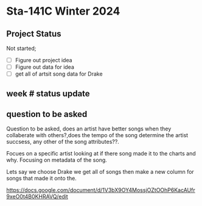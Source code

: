 # Sta-141C Winter 2024

## Project Status 
Not started;
- [ ] Figure out project idea 
- [ ] Figure out data for idea
- [ ] get all of artsit song data for Drake
## week # status update


## question to be asked 

Question to be asked, does an artist have better songs when they collaberate with others?,does the tempo of the song determine the artist succsess, any other of the song attributes??.

Focues on a specific artist looking at if there song made it to the charts and why. Focusing on metadata of the song.


Lets say we choose Drake we get all of  songs then make a new column for songs that made it onto the.

https://docs.google.com/document/d/1V3bX9OY4MossjOZtOOhP6KacAUfr9xeO0t4B0KHRAVQ/edit
